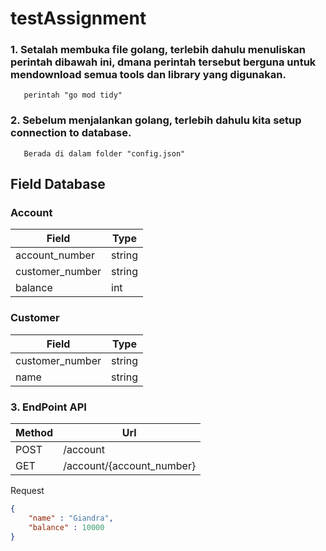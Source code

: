 # testAssignment

### 1. Setalah membuka file golang, terlebih dahulu menuliskan perintah dibawah ini, dmana perintah tersebut berguna untuk mendownload semua tools dan library yang digunakan.
       perintah "go mod tidy"
### 2. Sebelum menjalankan golang, terlebih dahulu kita setup connection to database.
       Berada di dalam folder "config.json"
       
## Field Database
### Account
| Field | Type |
| -- | -- |
| account_number | string |
| customer_number | string |
| balance | int |

### Customer
| Field | Type |
| -- | -- 
| customer_number | string |
| name | string |


### 3. EndPoint API
| Method | Url |
| -- | -- |
| POST | /account |
| GET | /account/{account_number} |


Request
```json
{
	"name" : "Giandra",
	"balance" : 10000
}
```
